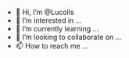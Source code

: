 - 👋 Hi, I’m @Lucolls
- 👀 I’m interested in ...
- 🌱 I’m currently learning ...
- 💞️ I’m looking to collaborate on ...
- 📫 How to reach me ...

<!---
Lucolls/Lucolls is a ✨ special ✨ repository because its `README.md` (this file) appears on your GitHub profile.
You can click the Preview link to take a look at your changes.
--->
